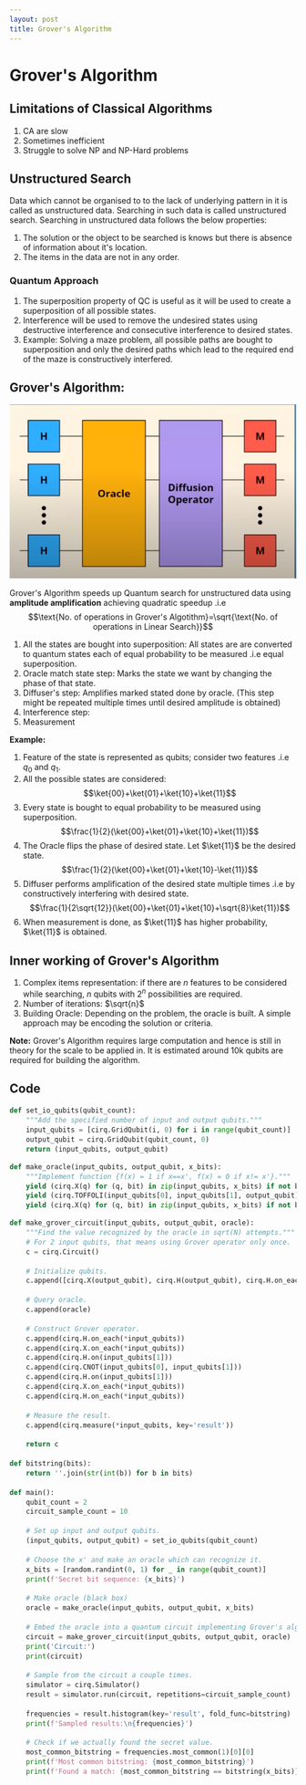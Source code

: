 ```yaml
---
layout: post
title: Grover's Algorithm
---
```

# Grover's Algorithm
## Limitations of Classical Algorithms
1. CA are slow
2. Sometimes inefficient
3. Struggle to solve NP and NP-Hard problems

## Unstructured Search
Data which cannot be organised to to the lack of underlying pattern in it is called as unstructured data. Searching in such data is called unstructured search. Searching in unstructured data follows the below properties:
1. The solution or the object to be searched is knows but there is absence of information about it's location.
2. The items in the data are not in any order.

### Quantum Approach
1. The superposition property of QC is useful as it will be used to create a superposition of all possible states.
2. Interference will be used to remove the undesired states using destructive interference and consecutive interference to desired states.
3. Example: Solving a maze problem, all possible paths are bought to superposition and only the desired paths which lead to the required end of the maze is constructively interfered.  

## Grover's Algorithm:
![grovers-algorithm](../assets/images/grovers_algorithms.png)

Grover's Algorithm speeds up Quantum search for unstructured data using **amplitude amplification** achieving quadratic speedup .i.e $$\text{No. of operations in Grover's Algotithm}=\sqrt{\text{No. of operations in Linear Search}}$$
1. All the states are bought into superposition: All states are are converted to quantum states each of equal probability to be measured .i.e equal superposition.
2. Oracle match state step: Marks the state we want by changing the phase of that state.
3. Diffuser's step: Amplifies marked stated done by oracle. (This step might be repeated multiple times until desired amplitude is obtained)
4. Interference step: 
5. Measurement

**Example:**
1. Feature of the state is represented as qubits; consider two features .i.e $q_0$ and $q_1$.
2. All the possible states are considered:
   $$\ket{00}+\ket{01}+\ket{10}+\ket{11}$$
3. Every state is bought to equal probability to be measured using superposition.  $$\frac{1}{2}(\ket{00}+\ket{01}+\ket{10}+\ket{11})$$
4. The Oracle flips the phase of desired state. Let $\ket{11}$ be the desired state. $$\frac{1}{2}(\ket{00}+\ket{01}+\ket{10}-\ket{11})$$
5. Diffuser performs amplification of the desired state multiple times .i.e by constructively interfering with desired state.  $$\frac{1}{2\sqrt{12}}(\ket{00}+\ket{01}+\ket{10}+\sqrt{8}\ket{11})$$
6. When measurement is done, as $\ket{11}$ has higher probability, $\ket{11}$ is obtained.

## Inner working of Grover's Algorithm
1. Complex items representation: if there are *n* features to be considered while searching, *n* qubits with $2^n$ possibilities are required.
2. Number of iterations: $\sqrt{n}$
3. Building Oracle: Depending on the problem, the oracle is built. A simple approach may be encoding the solution or criteria.

**Note:**
Grover's Algorithm requires large computation and hence is still in theory for the scale to be applied in. It is estimated around 10k qubits are required for building the algorithm.

## Code
```python
def set_io_qubits(qubit_count):
    """Add the specified number of input and output qubits."""
    input_qubits = [cirq.GridQubit(i, 0) for i in range(qubit_count)]
    output_qubit = cirq.GridQubit(qubit_count, 0)
    return (input_qubits, output_qubit)
```

```python
def make_oracle(input_qubits, output_qubit, x_bits):
    """Implement function {f(x) = 1 if x==x', f(x) = 0 if x!= x'}."""
    yield (cirq.X(q) for (q, bit) in zip(input_qubits, x_bits) if not bit)
    yield (cirq.TOFFOLI(input_qubits[0], input_qubits[1], output_qubit))
    yield (cirq.X(q) for (q, bit) in zip(input_qubits, x_bits) if not bit)
```

```python
def make_grover_circuit(input_qubits, output_qubit, oracle):
    """Find the value recognized by the oracle in sqrt(N) attempts."""
    # For 2 input qubits, that means using Grover operator only once.
    c = cirq.Circuit()

    # Initialize qubits.
    c.append([cirq.X(output_qubit), cirq.H(output_qubit), cirq.H.on_each(*input_qubits)])

    # Query oracle.
    c.append(oracle)

    # Construct Grover operator.
    c.append(cirq.H.on_each(*input_qubits))
    c.append(cirq.X.on_each(*input_qubits))
    c.append(cirq.H.on(input_qubits[1]))
    c.append(cirq.CNOT(input_qubits[0], input_qubits[1]))
    c.append(cirq.H.on(input_qubits[1]))
    c.append(cirq.X.on_each(*input_qubits))
    c.append(cirq.H.on_each(*input_qubits))

    # Measure the result.
    c.append(cirq.measure(*input_qubits, key='result'))

    return c

def bitstring(bits):
    return ''.join(str(int(b)) for b in bits)

def main():
    qubit_count = 2
    circuit_sample_count = 10

    # Set up input and output qubits.
    (input_qubits, output_qubit) = set_io_qubits(qubit_count)

    # Choose the x' and make an oracle which can recognize it.
    x_bits = [random.randint(0, 1) for _ in range(qubit_count)]
    print(f'Secret bit sequence: {x_bits}')

    # Make oracle (black box)
    oracle = make_oracle(input_qubits, output_qubit, x_bits)

    # Embed the oracle into a quantum circuit implementing Grover's algorithm.
    circuit = make_grover_circuit(input_qubits, output_qubit, oracle)
    print('Circuit:')
    print(circuit)

    # Sample from the circuit a couple times.
    simulator = cirq.Simulator()
    result = simulator.run(circuit, repetitions=circuit_sample_count)

    frequencies = result.histogram(key='result', fold_func=bitstring)
    print(f'Sampled results:\n{frequencies}')

    # Check if we actually found the secret value.
    most_common_bitstring = frequencies.most_common(1)[0][0]
    print(f'Most common bitstring: {most_common_bitstring}')
    print(f'Found a match: {most_common_bitstring == bitstring(x_bits)}')
```